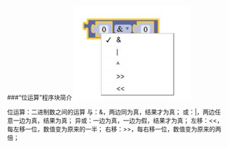 ###“位运算”程序块简介
![图2.6-6](/assets/image156.jpg)


位运算：二进制数之间的运算 
与：&，两边同为真，结果才为真； 
或：|，两边任意一边为真，结果为真； 
异或：一边为真，一边为假，结果才为真； 
左移：<<，每左移一位，数值变为原来的一半； 
右移：>>，每右移一位，数值变为原来的两倍； 